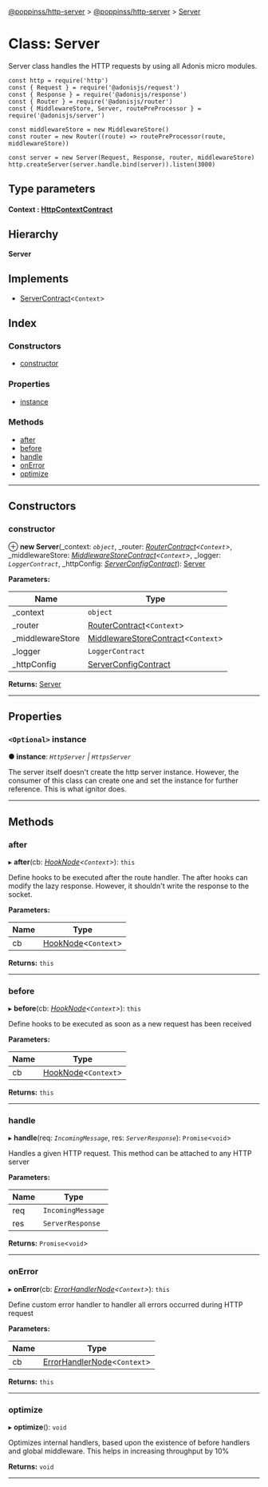 [@poppinss/http-server](../README.md) > [@poppinss/http-server](../modules/_poppinss_http_server.md) > [Server](../classes/_poppinss_http_server.server.md)

# Class: Server

Server class handles the HTTP requests by using all Adonis micro modules.

```
const http = require('http')
const { Request } = require('@adonisjs/request')
const { Response } = require('@adonisjs/response')
const { Router } = require('@adonisjs/router')
const { MiddlewareStore, Server, routePreProcessor } = require('@adonisjs/server')

const middlewareStore = new MiddlewareStore()
const router = new Router((route) => routePreProcessor(route, middlewareStore))

const server = new Server(Request, Response, router, middlewareStore)
http.createServer(server.handle.bind(server)).listen(3000)
```

## Type parameters
#### Context :  [HttpContextContract](../interfaces/_poppinss_http_server.httpcontextcontract.md)
## Hierarchy

**Server**

## Implements

* [ServerContract](../interfaces/_poppinss_http_server.servercontract.md)<`Context`>

## Index

### Constructors

* [constructor](_poppinss_http_server.server.md#constructor)

### Properties

* [instance](_poppinss_http_server.server.md#instance)

### Methods

* [after](_poppinss_http_server.server.md#after)
* [before](_poppinss_http_server.server.md#before)
* [handle](_poppinss_http_server.server.md#handle)
* [onError](_poppinss_http_server.server.md#onerror)
* [optimize](_poppinss_http_server.server.md#optimize)

---

## Constructors

<a id="constructor"></a>

###  constructor

⊕ **new Server**(_context: *`object`*, _router: *[RouterContract](../interfaces/_poppinss_http_server.routercontract.md)<`Context`>*, _middlewareStore: *[MiddlewareStoreContract](../interfaces/_poppinss_http_server.middlewarestorecontract.md)<`Context`>*, _logger: *`LoggerContract`*, _httpConfig: *[ServerConfigContract](../modules/_poppinss_http_server.md#serverconfigcontract)*): [Server](_poppinss_http_server.server.md)

**Parameters:**

| Name | Type |
| ------ | ------ |
| _context | `object` |
| _router | [RouterContract](../interfaces/_poppinss_http_server.routercontract.md)<`Context`> |
| _middlewareStore | [MiddlewareStoreContract](../interfaces/_poppinss_http_server.middlewarestorecontract.md)<`Context`> |
| _logger | `LoggerContract` |
| _httpConfig | [ServerConfigContract](../modules/_poppinss_http_server.md#serverconfigcontract) |

**Returns:** [Server](_poppinss_http_server.server.md)

___

## Properties

<a id="instance"></a>

### `<Optional>` instance

**● instance**: *`HttpServer` \| `HttpsServer`*

The server itself doesn't create the http server instance. However, the consumer of this class can create one and set the instance for further reference. This is what ignitor does.

___

## Methods

<a id="after"></a>

###  after

▸ **after**(cb: *[HookNode](../modules/_poppinss_http_server.md#hooknode)<`Context`>*): `this`

Define hooks to be executed after the route handler. The after hooks can modify the lazy response. However, it shouldn't write the response to the socket.

**Parameters:**

| Name | Type |
| ------ | ------ |
| cb | [HookNode](../modules/_poppinss_http_server.md#hooknode)<`Context`> |

**Returns:** `this`

___
<a id="before"></a>

###  before

▸ **before**(cb: *[HookNode](../modules/_poppinss_http_server.md#hooknode)<`Context`>*): `this`

Define hooks to be executed as soon as a new request has been received

**Parameters:**

| Name | Type |
| ------ | ------ |
| cb | [HookNode](../modules/_poppinss_http_server.md#hooknode)<`Context`> |

**Returns:** `this`

___
<a id="handle"></a>

###  handle

▸ **handle**(req: *`IncomingMessage`*, res: *`ServerResponse`*): `Promise`<`void`>

Handles a given HTTP request. This method can be attached to any HTTP server

**Parameters:**

| Name | Type |
| ------ | ------ |
| req | `IncomingMessage` |
| res | `ServerResponse` |

**Returns:** `Promise`<`void`>

___
<a id="onerror"></a>

###  onError

▸ **onError**(cb: *[ErrorHandlerNode](../modules/_poppinss_http_server.md#errorhandlernode)<`Context`>*): `this`

Define custom error handler to handler all errors occurred during HTTP request

**Parameters:**

| Name | Type |
| ------ | ------ |
| cb | [ErrorHandlerNode](../modules/_poppinss_http_server.md#errorhandlernode)<`Context`> |

**Returns:** `this`

___
<a id="optimize"></a>

###  optimize

▸ **optimize**(): `void`

Optimizes internal handlers, based upon the existence of before handlers and global middleware. This helps in increasing throughput by 10%

**Returns:** `void`

___

